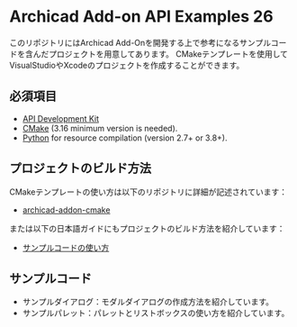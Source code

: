 # Archicad Add-on API Examples 26

このリポジトリにはArchicad Add-Onを開発する上で参考になるサンプルコードを含んだプロジェクトを用意してあります。
CMakeテンプレートを使用してVisualStudioやXcodeのプロジェクトを作成することができます。

## 必須項目
- [API Development Kit](https://archicadapi.graphisoft.com/)
- [CMake](https://cmake.org) (3.16 minimum version is needed).
- [Python](https://www.python.org) for resource compilation (version 2.7+ or 3.8+).


## プロジェクトのビルド方法
CMakeテンプレートの使い方は以下のリポジトリに詳細が記述されています：
- [archicad-addon-cmake](https://github.com/GRAPHISOFT/archicad-addon-cmake)

または以下の日本語ガイドにもプロジェクトのビルド方法を紹介しています：
- [サンプルコードの使い方](https://www.graphisoft.co.jp/devsrc/AddonAPIPage/docs/index.html#/Examples/howtouse_example)

## サンプルコード
- サンプルダイアログ：モダルダイアログの作成方法を紹介しています。
- サンプルパレット：パレットとリストボックスの使い方を紹介しています。